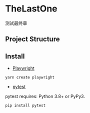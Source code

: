 # TheLastOne

测试最终章

## Project Structure

## Install

- [Playwright](https://playwright.dev/docs/intro)

```shell
yarn create playwright
```

- [pytest](https://docs.pytest.org/en/8.0.x/)

pytest requires: Python 3.8+ or PyPy3.

```shell
pip install pytest
```
